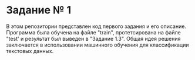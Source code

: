# Задание № 1
В этом репозитории представлен код первого задания и его описание. Программа была обучена на файле "train", протетсирована на файле "test' и результат был выведен в "Задание 1.3". Общая идея решения заключается в использовании машинного обучения для классификации текстовых данных.
